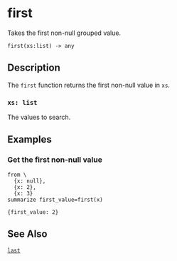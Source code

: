 # first

Takes the first non-null grouped value.

```tql
first(xs:list) -> any
```

## Description

The `first` function returns the first non-null value in `xs`.

### `xs: list`

The values to search.

## Examples

### Get the first non-null value

```tql
from \
  {x: null},
  {x: 2},
  {x: 3}
summarize first_value=first(x)
```

```tql
{first_value: 2}
```

## See Also

[`last`](last.md)
